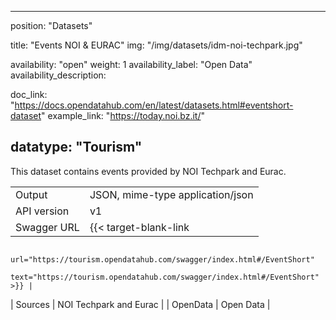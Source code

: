 

---
position: "Datasets"

title: "Events NOI & EURAC"
img: "/img/datasets/idm-noi-techpark.jpg"

availability: "open"
weight: 1
availability_label: "Open Data"
availability_description: 

doc_link: "https://docs.opendatahub.com/en/latest/datasets.html#eventshort-dataset"
example_link: "https://today.noi.bz.it/"

datatype: "Tourism"
---

This dataset contains events provided by NOI Techpark and Eurac.

|             |                                                                  |
| :---------- | ---------------------------------------------------------------- |
| Output      | JSON, mime-type application/json                                 |
| API version | v1                                                               |
| Swagger URL | {{< target-blank-link
                        url="https://tourism.opendatahub.com/swagger/index.html#/EventShort"
                        text="https://tourism.opendatahub.com/swagger/index.html#/EventShort" >}} |
| Sources     | NOI Techpark and Eurac                          |
| OpenData    | Open Data                                                        |
